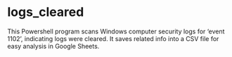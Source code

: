 # logs_cleared
This Powershell program scans Windows computer security logs for ‘event 1102’, indicating logs were cleared. It saves related info into a CSV file for easy analysis in Google Sheets.
